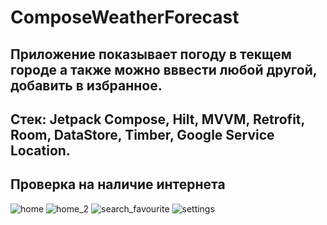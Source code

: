 # ComposeWeatherForecast
## Приложение показывает погоду в текщем городе а также можно вввести любой другой, добавить в избранное.
## Стек: Jetpack Compose, Hilt, MVVM, Retrofit, Room, DataStore, Timber, Google Service Location.
## Проверка на наличие интернета
![home](https://user-images.githubusercontent.com/74608440/191704627-9f530baa-84ad-4558-8027-a25fccfbe7b0.jpg)
![home_2](https://user-images.githubusercontent.com/74608440/191704639-d4a81341-8eaa-4187-9a77-5b6143f7ef94.jpg)
![search_favourite](https://user-images.githubusercontent.com/74608440/191704651-74d30ec3-9e2b-4503-8ff2-0807ba469977.jpg)
![settings](https://user-images.githubusercontent.com/74608440/191704666-052ef7ab-46ce-449c-9e25-b73b005336f5.jpg)
